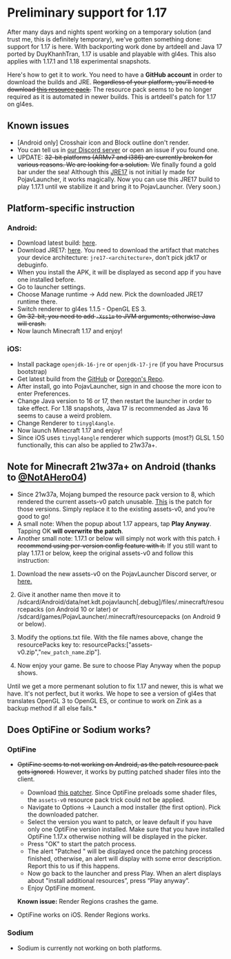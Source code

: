 # Preliminary support for 1.17

After many days and nights spent working on a temporary solution (and trust me, this is definitely temporary), we've gotten something done: support for 1.17 is here. With backporting work done by artdeell and Java 17 ported by DuyKhanhTran, 1.17 is usable and playable with gl4es. This also applies with 1.17.1 and 1.18 experimental snapshots.

Here's how to get it to work. You need to have a **GitHub account** in order to download the builds and JRE. ~~Regardless of your platform, you'll need to download [this resource pack](https://cdn.discordapp.com/attachments/724164160761626624/860864619350065162/assets-v0.zip).~~ The resource pack seems to be no longer required as it is automated in newer builds. This is artdeell's patch for 1.17 on gl4es.

## Known issues
- [Android only] Crosshair icon and Block outline don't render.
- You can tell us in [our Discord server](https://discord.gg/6RpEJda) or open an issue if you found one.
- UPDATE: ~~32-bit platforms (ARMv7 and i386) are currently broken for various reasons. We are looking for a solution.~~ We finally found a gold bar under the sea! Although this [JRE17](https://www.mediafire.com/file/v0xcufgzwgga0jy/jre17-arm-20210914-termux.tar.xz/file) is not initial ly made for PojavLauncher, it works magically. Now you can use this JRE17 build to play 1.17.1 until we stabilize it and bring it to PojavLauncher. (Very soon.)

## Platform-specific instruction
### Android:
- Download latest build: [here](https://github.com/PojavLauncherTeam/PojavLauncher/actions?query=branch%3Av3_openjdk).
- Download JRE17: [here](https://github.com/PojavLauncherTeam/android-openjdk-build-multiarch/releases/tag/jre17-ec28559). You need to download the artifact that matches your device architecture: `jre17-<architecture>`, don’t pick jdk17 or debuginfo.
- When you install the APK, it will be displayed as second app if you have one installed before.
- Go to launcher settings.
- Choose Manage runtime -> Add new. Pick the downloaded JRE17 runtime there.
- Switch renderer to gl4es 1.1.5 - OpenGL ES 3.
- ~~On 32-bit, you need to add `-Xss1m` to JVM arguments, otherwise Java will crash.~~
- Now launch Minecraft 1.17 and enjoy!

### iOS:
- Install package `openjdk-16-jre` or `openjdk-17-jre` (if you have Procursus bootstrap)
- Get latest build from the [GitHub](https://github.com/PojavLauncherTeam/PojavLauncher_iOS/actions?query=branch%3Amain) or [Doregon's Repo](https://repo.doregon.gq).
- After install, go into PojavLauncher, sign in and choose the more icon to enter Preferences.
- Change Java version to 16 or 17, then restart the launcher in order to take effect. For 1.18 snapshots, Java 17 is recommended as Java 16 seems to cause a weird problem.
- Change Renderer to `tinygl4angle`.
- Now launch Minecraft 1.17 and enjoy!
- Since iOS uses `tinygl4angle` renderer which supports (most?) GLSL 1.50 functionally, this can also be applied to 21w37a+.

## Note for Minecraft 21w37a+ on Android (thanks to [@NotAHero04](https://github.com/NotAHero04))
- Since 21w37a, Mojang bumped the resource pack version to 8, which rendered the current assets-v0 patch unusable. [This](https://cdn.discordapp.com/attachments/724163890803638277/892912425366589460/assets-v0.zip) is the patch for those versions. Simply replace it to the existing assets-v0, and you’re good to go!
- A small note: When the popup about 1.17 appears, tap **Play Anyway**. Tapping OK **will overwrite the patch**.
- Another small note: 1.17.1 or below will simply not work with this patch. ~~I recommend using per-version config feature with it.~~ If you still want to play 1.17.1 or below, keep the original assets-v0 and follow this instruction:

1. Download the new assets-v0 on the PojavLauncher Discord server, or [here.](https://cdn.discordapp.com/attachments/724163890803638277/892912425366589460/assets-v0.zip)

2. Give it another name then move it to /sdcard/Android/data/net.kdt.pojavlaunch[.debug]/files/.minecraft/resourcepacks (on Android 10 or later) or /sdcard/games/PojavLauncher/.minecraft/resourcepacks (on Android 9 or below).

3. Modify the options.txt file.
With the file names above, change the resourcePacks key to:
resourcePacks:["assets-v0.zip","`new_patch_name`.zip"].

4. Now enjoy your game. Be sure to choose Play Anyway when the popup shows.

Until we get a more permenant solution to fix 1.17 and newer, this is what we have. It's not perfect, but it works. We hope to see a version of gl4es that translates OpenGL 3 to OpenGL ES, or continue to work on Zink as a backup method if all else fails.*

## Does OptiFine or Sodium works?
### OptiFine
- ~~OptiFine seems to not working on Android, as the patch resource pack gets ignored.~~ However, it works by putting patched shader files into the client.
  + Download [this patcher](https://cdn.discordapp.com/attachments/724163890803638277/888992640819925032/PojavOF117AssetsPatcher.jar). Since OptiFine preloads some shader files, the `assets-v0` resource pack trick could not be applied.
  + Navigate to Options -> Launch a mod installer (the first option). Pick the downloaded patcher.
  + Select the version you want to patch, or leave default if you have only one OptiFine version installed. Make sure that you have installed OptiFine 1.17.x otherwise nothing will be displayed in the picker.
  + Press "OK" to start the patch process.
  + The alert "Patched <version>" will be displayed once the patching process finished, otherwise, an alert will display with some error description. Report this to us if this happens.
  + Now go back to the launcher and press Play. When an alert displays about "install additional resources”, press “Play anyway”.
  + Enjoy OptiFine moment.

  **Known issue:** Render Regions crashes the game.

- OptiFine works on iOS. Render Regions works.

### Sodium
- Sodium is currently not working on both platforms.
